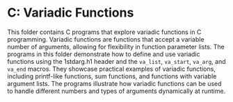 # C: Variadic Functions

This folder contains C programs that explore variadic functions in C programming. Variadic functions are functions that accept a variable number of arguments, allowing for flexibility in function parameter lists. The programs in this folder demonstrate how to define and use variadic functions using the 1stdarg.h1 header and the `va_list`, `va_start`, `va_arg`, and `va_end` macros. They showcase practical examples of variadic functions, including printf-like functions, sum functions, and functions with variable argument lists. The programs illustrate how variadic functions can be used to handle different numbers and types of arguments dynamically at runtime.
